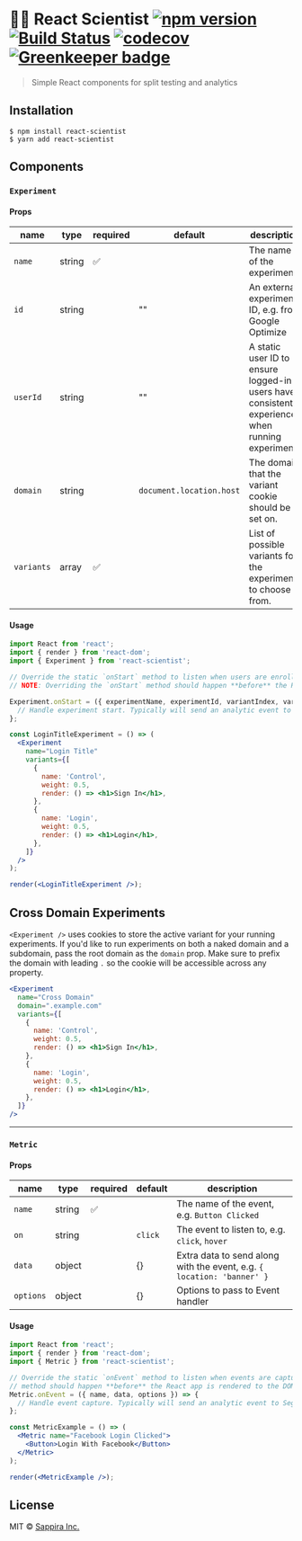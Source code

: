 # 👩‍🔬 React Scientist [![npm version](https://badge.fury.io/js/react-scientist.svg)](http://badge.fury.io/js/react-scientist) [![Build Status](https://travis-ci.org/heydoctor/react-scientist.svg?branch=master)](https://travis-ci.org/heydoctor/react-scientist) [![codecov](https://codecov.io/gh/heydoctor/react-scientist/branch/master/graph/badge.svg)](https://codecov.io/gh/heydoctor/react-scientist) [![Greenkeeper badge](https://badges.greenkeeper.io/heydoctor/react-scientist.svg)](https://greenkeeper.io/)


> Simple React components for split testing and analytics

## Installation

```
$ npm install react-scientist
$ yarn add react-scientist
```

## Components

### `Experiment`

#### Props

|  name | type  |   required | default   | description   |
|---|---|---|---|---|
|  `name` | string  | ✅   | | The name of the experiment |
|  `id` | string  |   | "" | An external experiment ID, e.g. from Google Optimize |
| `userId`  |  string |   | "" | A static user ID to ensure logged-in users have consistent experiences when running experiments |
| `domain`  |  string |   | `document.location.host` | The domain that the variant cookie should be set on. |
| `variants` | array |  ✅ |  | List of possible variants for the experiment to choose from. |

#### Usage

```jsx
import React from 'react';
import { render } from 'react-dom';
import { Experiment } from 'react-scientist';

// Override the static `onStart` method to listen when users are enrolled in an experiment.
// NOTE: Overriding the `onStart` method should happen **before** the React app is rendered to the DOM.

Experiment.onStart = ({ experimentName, experimentId, variantIndex, variantName }) => {
  // Handle experiment start. Typically will send an analytic event to Segment, Google Analytics, etc.
};

const LoginTitleExperiment = () => (
  <Experiment
    name="Login Title"
    variants={[
      {
        name: 'Control',
        weight: 0.5,
        render: () => <h1>Sign In</h1>,
      },
      {
        name: 'Login',
        weight: 0.5,
        render: () => <h1>Login</h1>,
      },
    ]}
  />
);

render(<LoginTitleExperiment />);
```

## Cross Domain Experiments
`<Experiment />` uses cookies to store the active variant for your running experiments. If you'd like to run experiments on both a naked domain and a subdomain, pass the root domain as the `domain` prop. Make sure to prefix the domain with leading `.` so the cookie will be accessible across any property.

```jsx
<Experiment
  name="Cross Domain"
  domain=".example.com"
  variants={[
    {
      name: 'Control',
      weight: 0.5,
      render: () => <h1>Sign In</h1>,
    },
    {
      name: 'Login',
      weight: 0.5,
      render: () => <h1>Login</h1>,
    },
  ]}
/>
```

---

### `Metric`

#### Props

| name      | type   | required | default | description                                                            |
| --------- | ------ | -------- | ------- | ---------------------------------------------------------------------- |
| `name`    | string | ✅       |         | The name of the event, e.g. `Button Clicked`                           |
| `on`      | string |          | `click` | The event to listen to, e.g. `click`, `hover`                          |
| `data`    | object |          | {}      | Extra data to send along with the event, e.g. `{ location: 'banner' }` |
| `options` | object |          | {}      | Options to pass to Event handler                                       |

#### Usage

```jsx
import React from 'react';
import { render } from 'react-dom';
import { Metric } from 'react-scientist';

// Override the static `onEvent` method to listen when events are captured. NOTE: Overriding the `onEvent`
// method should happen **before** the React app is rendered to the DOM.
Metric.onEvent = ({ name, data, options }) => {
  // Handle event capture. Typically will send an analytic event to Segment, Google Analytics, etc.
};

const MetricExample = () => (
  <Metric name="Facebook Login Clicked">
    <Button>Login With Facebook</Button>
  </Metric>
);

render(<MetricExample />);
```

## License

MIT © [Sappira Inc.](https://sappira.com)
